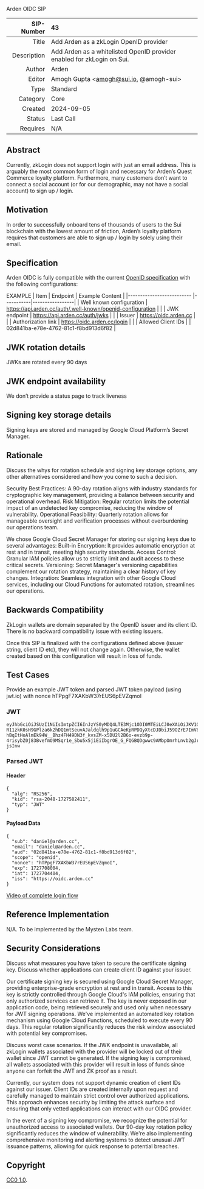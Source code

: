 Arden OIDC SIP

|   SIP-Number | 43 |
| -----------: | :--------------------------------------------------- |
|        Title | Add Arden as a zkLogin OpenID provider |
|  Description | Add Arden as a whitelisted OpenID provider enabled for zkLogin on Sui. |
|       Author |  Arden  |
|       Editor |  Amogh Gupta <amogh@sui.io, @amogh-sui>  |
|         Type | Standard |
|     Category | Core |
|      Created | 2024-09-05 |
|       Status | Last Call |
|     Requires | N/A |


## Abstract
Currently, zkLogin does not support login with just an email address. This is arguably the most common form of login and necessary for Arden’s Quest Commerce loyalty platform. Furthermore, many customers don’t want to connect a social account (or for our demographic, may not have a social account) to sign up / login.


## Motivation
In order to successfully onboard tens of thousands of users to the Sui blockchain with the lowest amount of friction, Arden’s loyalty platform requires that customers are able to sign up / login by solely using their email.


## Specification

Arden OIDC is fully compatible with the current [OpenID specification](https://openid.net/specs/openid-connect-core-1_0.html) with the following configurations:




EXAMPLE 
|             Item          | Endpoint  | Example Content | 
|-------------------------- |-----------|-----------------|
| Well known configuration  |    https://api.arden.cc/auth/.well-known/openid-configuration       |                 |
| JWK endpoint              |    https://api.arden.cc/auth/jwks       |                 |
| Issuer                    |    https://oidc.arden.cc    |                 |
| Authorization link          |   https://oidc.arden.cc/login        |                 |
| Allowed Client IDs |    |   02d841ba-e78e-4762-81c1-f8bd913d6f82   | 

## JWK rotation details

JWKs are rotated every 90 days 

## JWK endpoint availability

We don’t provide a status page to track liveness 

## Signing key storage details

Signing keys are stored and managed by Google Cloud Platform’s Secret Manager. 

## Rationale

Discuss the whys for rotation schedule and signing key storage options, any other alternatives considered and how you come to such a decision. 

Security Best Practices: A 90-day rotation aligns with industry standards for cryptographic key management, providing a balance between security and operational overhead.
Risk Mitigation: Regular rotation limits the potential impact of an undetected key compromise, reducing the window of vulnerability.
Operational Feasibility: Quarterly rotation allows for manageable oversight and verification processes without overburdening our operations team.

We chose Google Cloud Secret Manager for storing our signing keys due to several advantages:
Built-in Encryption: It provides automatic encryption at rest and in transit, meeting high security standards.
Access Control: Granular IAM policies allow us to strictly limit and audit access to these critical secrets.
Versioning: Secret Manager's versioning capabilities complement our rotation strategy, maintaining a clear history of key changes.
Integration: Seamless integration with other Google Cloud services, including our Cloud Functions for automated rotation, streamlines our operations.


## Backwards Compatibility

ZkLogin wallets are domain separated by the OpenID issuer and its client ID. There is no backward compatibility issue with existing issuers. 

Once this SIP is finalized with the configurations defined above (issuer string, client ID etc), they will not change again. Otherwise, the wallet created based on this configuration will result in loss of funds. 









## Test Cases

Provide an example JWT token and parsed JWT token payload (using jwt.io) with nonce hTPpgF7XAKbW37rEUS6pEVZqmoI

### JWT
    eyJhbGciOiJSUzI1NiIsImtpZCI6InJzYS0yMDQ4LTE3Mjc1ODI0MTEiLCJ0eXAiOiJKV1QifQ.eyJzdWIiOiJkYW5pZWxAYXJkZW4uY2MiLCJlbWFpbCI6ImRhbmllbEBhcmRlbi5jYyIsImF1ZCI6IjAyZDg0MWJhLWU3OGUtNDc2Mi04MWMxLWY4YmQ5MTNkNmY4MiIsInNjb3BlIjoib3BlbmlkIiwibm9uY2UiOiJoVFBwZ0Y3WEFLYlczN3JFVVM2cEVWWnFtb0kiLCJleHAiOjE3Mjc3MDgwMDQsImlhdCI6MTcyNzcwNDQwNCwiaXNzIjoiaHR0cHM6Ly9vaWRjLmFyZGVuLmNjIn0.J9cppcjvf60iCQBHM3nq-R11zkK0sH9GPlza6k2hDQ1mtSeuvAJaldqlh9p1uGCAeKpRPDQyXtcDJDbiJ59OZrE7ImV8fmV4cYEDNt5ek1VM4mN0FGpAqV_dfvzSWeE76uxIJAGEznWnXhIrrvZgK4zQQilzVJQubtaj4cGAy9lRFK_r10AvSwRwj-hBqItHoAlmEk94W__Bhz4FH49DN3f_kvsZM-x5DU2l2B6o-evzb9p-4risybZ0j83BvefmO9MSqr1e_Sbu5x5jiEiIbgrOE_G_FQGBQDgwwc9AMbpOmrhLnvb2gJrchTc2AMD7VyjGABO0BKDJQX3P-jsInw

### Parsed JWT

#### Header

    {
      "alg": "RS256",
      "kid": "rsa-2048-1727582411",
      "typ": "JWT"
    }

#### Payload Data

    {
      "sub": "daniel@arden.cc",
      "email": "daniel@arden.cc",
      "aud": "02d841ba-e78e-4762-81c1-f8bd913d6f82",
      "scope": "openid",
      "nonce": "hTPpgF7XAKbW37rEUS6pEVZqmoI",
      "exp": 1727708004,
      "iat": 1727704404,
      "iss": "https://oidc.arden.cc"
    }


[Video of complete login flow](https://youtu.be/QMF7C_2by3U)



## Reference Implementation

N/A. To be implemented by the Mysten Labs team. 

## Security Considerations

Discuss what measures you have taken to secure the certificate signing key. Discuss whether applications can create client ID against your issuer. 

Our certificate signing key is secured using Google Cloud Secret Manager, providing enterprise-grade encryption at rest and in transit. Access to this key is strictly controlled through Google Cloud's IAM policies, ensuring that only authorized services can retrieve it. The key is never exposed in our application code, being retrieved securely and used only when necessary for JWT signing operations.
We've implemented an automated key rotation mechanism using Google Cloud Functions, scheduled to execute every 90 days. This regular rotation significantly reduces the risk window associated with potential key compromises.

Discuss worst case scenarios. If the JWK endpoint is unavailable, all zkLogin wallets associated with the provider will be locked out of their wallet since JWT cannot be generated. If the signing key is compromised, all wallets associated with this provider will result in loss of funds since anyone can forfeit the JWT and ZK proof as a result. 

Currently, our system does not support dynamic creation of client IDs against our issuer. Client IDs are created internally upon request and carefully managed to maintain strict control over authorized applications. This approach enhances security by limiting the attack surface and ensuring that only vetted applications can interact with our OIDC provider.

In the event of a signing key compromise, we recognize the potential for unauthorized access to associated wallets. Our 90-day key rotation policy significantly reduces the window of vulnerability. We're also implementing comprehensive monitoring and alerting systems to detect unusual JWT issuance patterns, allowing for quick response to potential breaches.

## Copyright

[CC0 1.0](../LICENSE.md).

